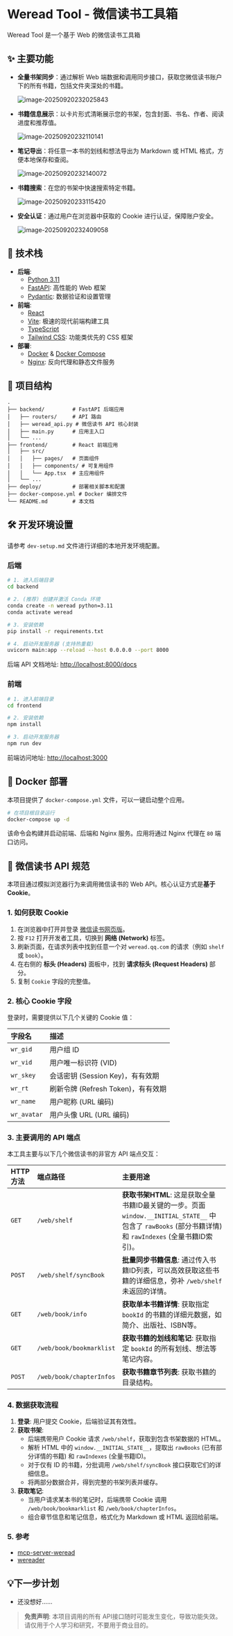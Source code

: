 # Weread Tool - 微信读书工具箱

Weread Tool 是一个基于 Web 的微信读书工具箱

## ✨ 主要功能

- **全量书架同步**：通过解析 Web 端数据和调用同步接口，获取您微信读书账户下的所有书籍，包括文件夹深处的书籍。

  ![image-20250920232025843](assets\image-20250920232025843.png)

- **书籍信息展示**：以卡片形式清晰展示您的书架，包含封面、书名、作者、阅读进度和推荐值。

  ![image-20250920232110141](assets\image-20250920232110141.png)

- **笔记导出**：将任意一本书的划线和想法导出为 Markdown 或 HTML 格式，方便本地保存和查阅。

  ![image-20250920232140072](assets\image-20250920232140072.png)

- **书籍搜索**：在您的书架中快速搜索特定书籍。

  ![image-20250920233115420](assets\image-20250920233115420.png)

- **安全认证**：通过用户在浏览器中获取的 Cookie 进行认证，保障账户安全。

  ![image-20250920232409058](assets\image-20250920232409058.png)

## 🚀 技术栈

- **后端**:
  - [Python 3.11](https://www.python.org/)
  - [FastAPI](https://fastapi.tiangolo.com/): 高性能的 Web 框架
  - [Pydantic](https://docs.pydantic.dev/): 数据验证和设置管理
- **前端**:
  - [React](https://reactjs.org/)
  - [Vite](https://vitejs.dev/): 极速的现代前端构建工具
  - [TypeScript](https://www.typescriptlang.org/)
  - [Tailwind CSS](https://tailwindcss.com/): 功能类优先的 CSS 框架
- **部署**:
  - [Docker](https://www.docker.com/) & [Docker Compose](https://docs.docker.com/compose/)
  - [Nginx](https://www.nginx.com/): 反向代理和静态文件服务

## 📂 项目结构

```
.
├── backend/         # FastAPI 后端应用
│   ├── routers/     # API 路由
│   ├── weread_api.py # 微信读书 API 核心封装
│   ├── main.py      # 应用主入口
│   └── ...
├── frontend/        # React 前端应用
│   ├── src/
│   │   ├── pages/   # 页面组件
│   │   ├── components/ # 可复用组件
│   │   └── App.tsx  # 主应用组件
│   └── ...
├── deploy/          # 部署相关脚本和配置
├── docker-compose.yml # Docker 编排文件
└── README.md        # 本文档
```

## 🛠️ 开发环境设置

请参考 `dev-setup.md` 文件进行详细的本地开发环境配置。

### 后端

```bash
# 1. 进入后端目录
cd backend

# 2. (推荐) 创建并激活 Conda 环境
conda create -n weread python=3.11
conda activate weread

# 3. 安装依赖
pip install -r requirements.txt

# 4. 启动开发服务器 (支持热重载)
uvicorn main:app --reload --host 0.0.0.0 --port 8000
```
后端 API 文档地址: [http://localhost:8000/docs](http://localhost:8000/docs)

### 前端

```bash
# 1. 进入前端目录
cd frontend

# 2. 安装依赖
npm install

# 3. 启动开发服务器
npm run dev
```
前端访问地址: [http://localhost:3000](http://localhost:3000)

## 🐳 Docker 部署

本项目提供了 `docker-compose.yml` 文件，可以一键启动整个应用。

```bash
# 在项目根目录运行
docker-compose up -d
```
该命令会构建并启动前端、后端和 Nginx 服务。应用将通过 Nginx 代理在 `80` 端口访问。

## 🔑 微信读书 API 规范

本项目通过模拟浏览器行为来调用微信读书的 Web API。核心认证方式是**基于 Cookie**。

### 1. 如何获取 Cookie

1.  在浏览器中打开并登录 [微信读书网页版](https://weread.qq.com/)。
2.  按 `F12` 打开开发者工具，切换到 **网络 (Network)** 标签。
3.  刷新页面，在请求列表中找到任意一个对 `weread.qq.com` 的请求（例如 `shelf` 或 `book`）。
4.  在右侧的 **标头 (Headers)** 面板中，找到 **请求标头 (Request Headers)** 部分。
5.  复制 `Cookie` 字段的完整值。

### 2. 核心 Cookie 字段

登录时，需要提供以下几个关键的 Cookie 值：

| 字段名      | 描述                               |
| :---------- | :--------------------------------- |
| `wr_gid`    | 用户组 ID                          |
| `wr_vid`    | 用户唯一标识符 (VID)               |
| `wr_skey`   | 会话密钥 (Session Key)，有有效期   |
| `wr_rt`     | 刷新令牌 (Refresh Token)，有有效期 |
| `wr_name`   | 用户昵称 (URL 编码)                |
| `wr_avatar` | 用户头像 URL (URL 编码)            |

### 3. 主要调用的 API 端点

本工具主要与以下几个微信读书的非官方 API 端点交互：

| HTTP 方法 | 端点路径                      | 主要用途                                                     |
| :-------- | :---------------------------- | :----------------------------------------------------------- |
| `GET`     | `/web/shelf`                  | **获取书架HTML**: 这是获取全量书籍ID最关键的一步。页面 `window.__INITIAL_STATE__` 中包含了 `rawBooks` (部分书籍详情) 和 `rawIndexes` (全量书籍ID索引)。 |
| `POST`    | `/web/shelf/syncBook`         | **批量同步书籍信息**: 通过传入书籍ID列表，可以高效获取这些书籍的详细信息，弥补 `/web/shelf` 未返回的详情。 |
| `GET`     | `/web/book/info`              | **获取单本书籍详情**: 获取指定 `bookId` 的书籍的详细元数据，如简介、出版社、ISBN等。 |
| `GET`     | `/web/book/bookmarklist`      | **获取书籍的划线和笔记**: 获取指定 `bookId` 的所有划线、想法等笔记内容。 |
| `POST`    | `/web/book/chapterInfos`      | **获取书籍章节列表**: 获取书籍的目录结构。                    |

### 4. 数据获取流程

1.  **登录**: 用户提交 Cookie，后端验证其有效性。
2.  **获取书架**:
    - 后端携带用户 Cookie 请求 `/web/shelf`，获取到包含书架数据的 HTML。
    - 解析 HTML 中的 `window.__INITIAL_STATE__`，提取出 `rawBooks` (已有部分详情的书籍) 和 `rawIndexes` (全量书籍ID)。
    - 对于仅有 ID 的书籍，分批调用 `/web/shelf/syncBook` 接口获取它们的详细信息。
    - 将两部分数据合并，得到完整的书架列表并缓存。
3.  **获取笔记**:
    - 当用户请求某本书的笔记时，后端携带 Cookie 调用 `/web/book/bookmarklist` 和 `/web/book/chapterInfos`。
    - 组合章节信息和笔记信息，格式化为 Markdown 或 HTML 返回给前端。

### 5. 参考

- [mcp-server-weread](https://github.com/ChenyqThu/mcp-server-weread)
- [wereader](https://github.com/arry-lee/wereader)

## 💡下一步计划

- 还没想好……

> **免责声明**: 本项目调用的所有 API接口随时可能发生变化，导致功能失效。请仅用于个人学习和研究，不要用于商业目的。

